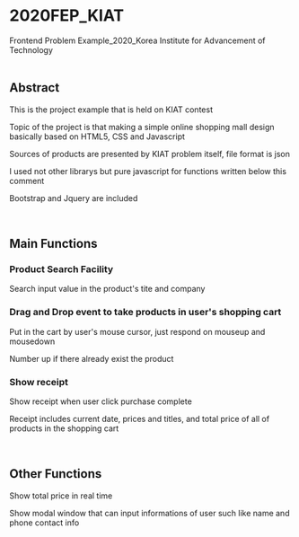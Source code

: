 # 2020FEP_KIAT
Frontend Problem Example_2020_Korea Institute for Advancement of Technology
<br>
<br>
<h2> Abstract </h2>
<p> This is the project example that is held on KIAT contest</p>
<p>Topic of the project is that making a simple online shopping mall design basically based on HTML5, CSS and Javascript</p>
<p>Sources of products are presented by KIAT problem itself, file format is json</p>
<p>I used not other librarys but pure javascript for functions written below this comment</p>
<p>Bootstrap and Jquery are included</p>
<br>
<h2> Main Functions </h2>
<h3> Product Search Facility </h3>
<p>Search input value in the product's tite and company</p>
<h3> Drag and Drop event to take products in user's shopping cart</h3>
<p>Put in the cart by user's mouse cursor, just respond on mouseup and mousedown</p>
<p>Number up if there already exist the product</p>
<h3> Show receipt </h3>
<p>Show receipt when user click purchase complete</p>
<p>Receipt includes current date, prices and titles, and total price of all of products in the shopping cart</p>
<br>
<h2> Other Functions </h2>
<p>Show total price in real time</p>
<p>Show modal window that can input informations of user such like name and phone contact info</p>
<br>

